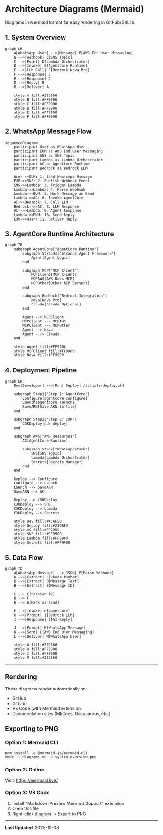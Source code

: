 # Architecture Diagrams (Mermaid)

Diagrams in Mermaid format for easy rendering in GitHub/GitLab.

## 1. System Overview

```mermaid
graph LR
    A[WhatsApp User] -->|Message| B[AWS End User Messaging]
    B -->|Webhook| C[SNS Topic]
    C -->|Event| D[Lambda Orchestrator]
    D -->|Invoke| E[AgentCore Runtime]
    E -->|LLM Call| F[Bedrock Nova Pro]
    F -->|Response| E
    E -->|Response| D
    D -->|Reply| B
    B -->|Deliver| A

    style A fill:#25D366
    style B fill:#FF9900
    style C fill:#FF9900
    style D fill:#FF9900
    style E fill:#FF9900
    style F fill:#FF9900
```

## 2. WhatsApp Message Flow

```mermaid
sequenceDiagram
    participant User as WhatsApp User
    participant EUM as AWS End User Messaging
    participant SNS as SNS Topic
    participant Lambda as Lambda Orchestrator
    participant AC as AgentCore Runtime
    participant Bedrock as Bedrock LLM

    User->>EUM: 1. Send WhatsApp Message
    EUM->>SNS: 2. Publish Webhook Event
    SNS->>Lambda: 3. Trigger Lambda
    Lambda->>Lambda: 4. Parse Webhook
    Lambda->>EUM: 5. Mark Message as Read
    Lambda->>AC: 6. Invoke AgentCore
    AC->>Bedrock: 7. Call LLM
    Bedrock-->>AC: 8. LLM Response
    AC-->>Lambda: 9. Agent Response
    Lambda->>EUM: 10. Send Reply
    EUM->>User: 11. Deliver Reply
```

## 3. AgentCore Runtime Architecture

```mermaid
graph TB
    subgraph AgentCore["AgentCore Runtime"]
        subgraph Strands["Strands Agent Framework"]
            Agent[Agent Logic]
        end

        subgraph MCP["MCP Client"]
            MCPClient[MCP Client]
            MCPAWS[AWS Docs MCP]
            MCPOther[Other MCP Servers]
        end

        subgraph Bedrock["Bedrock Integration"]
            Nova[Nova Pro]
            Claude[Claude Optional]
        end

        Agent --> MCPClient
        MCPClient --> MCPAWS
        MCPClient --> MCPOther
        Agent --> Nova
        Agent -.-> Claude
    end

    style Agent fill:#FF9900
    style MCPClient fill:#FF9900
    style Nova fill:#FF9900
```

## 4. Deployment Pipeline

```mermaid
graph LR
    Dev[Developer] -->|Run| Deploy[./scripts/deploy.sh]

    subgraph Step1["Step 1: AgentCore"]
        Configure[agentcore configure]
        Launch[agentcore launch]
        SaveARN[Save ARN to file]
    end

    subgraph Step2["Step 2: CDK"]
        CDKDeploy[cdk deploy]
    end

    subgraph AWS["AWS Resources"]
        AC[AgentCore Runtime]

        subgraph Stack["WhatsAppStack"]
            SNS[SNS Topic]
            Lambda[Lambda Orchestrator]
            Secrets[Secrets Manager]
        end
    end

    Deploy --> Configure
    Configure --> Launch
    Launch --> SaveARN
    SaveARN --> AC

    Deploy --> CDKDeploy
    CDKDeploy --> SNS
    CDKDeploy --> Lambda
    CDKDeploy --> Secrets

    style Dev fill:#4CAF50
    style Deploy fill:#2196F3
    style AC fill:#FF9900
    style SNS fill:#FF9900
    style Lambda fill:#FF9900
    style Secrets fill:#FF9900
```

## 5. Data Flow

```mermaid
graph TD
    A[WhatsApp Message] -->|JSON| B{Parse Webhook}
    B -->|Extract| C[Phone Number]
    B -->|Extract| D[Message Text]
    B -->|Extract| E[Message ID]

    C --> F[Session ID]
    D --> F
    E --> G[Mark as Read]

    F -->|Invoke| H[AgentCore]
    H -->|Prompt| I[Bedrock LLM]
    I -->|Response| J[AI Reply]

    J -->|Format| K[WhatsApp Message]
    K -->|Send| L[AWS End User Messaging]
    L -->|Deliver| M[WhatsApp User]

    style A fill:#25D366
    style H fill:#FF9900
    style I fill:#FF9900
    style M fill:#25D366
```

---

## Rendering

These diagrams render automatically on:

- GitHub
- GitLab
- VS Code (with Mermaid extension)
- Documentation sites (MkDocs, Docusaurus, etc.)

## Exporting to PNG

### Option 1: Mermaid CLI

```bash
npm install -g @mermaid-js/mermaid-cli
mmdc -i diagrams.md -o system-overview.png
```

### Option 2: Online

Visit: https://mermaid.live/

### Option 3: VS Code

1. Install "Markdown Preview Mermaid Support" extension
2. Open this file
3. Right-click diagram → Export to PNG

---

**Last Updated**: 2025-10-08
